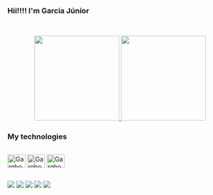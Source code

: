 ### Hii!!!! I'm Garcia Júnior
##
 <div align="center"> 
 <br>
    <a href="https://github.com/garghost" target="_blank">
     <img height="190em" src="https://github-readme-stats.vercel.app/api?username=garghost&show_icons=true&theme=dark&bg_color=0a0c10&icon_color=ffffff&text_color=ffffff&title_color=39d353"> 
     <img target="_blank" height="190em" src="https://github-readme-stats.vercel.app/api/top-langs/?username=anuraghazra&theme=dark&bg_color=0a0c10&text_color=ffffff&title_color=39d353&hide_progress=true">
    </a>
 </div> 
 
 
 
 ### My technologies
 ##
 
 <div display="inline_block">
 
 <img align="center" alt="Garghost-html" height="30" width="40" src="https://cdn.jsdelivr.net/gh/devicons/devicon/icons/html5/html5-original.svg"/>
 <img align="center" alt="Garghost-html" height="30" width="40" src="https://cdn.jsdelivr.net/gh/devicons/devicon/icons/css3/css3-original.svg"/>
 <img align="center" alt="Garghost-html" height="30" width="40" src="https://cdn.jsdelivr.net/gh/devicons/devicon/icons/javascript/javascript-original.svg"/>
  
 </div>

##

<div>
 <a href="https://www.youtube.com/garghost" target="_blank"><img src="https://img.shields.io/badge/YouTube-FF0000?style=for-the-badge&logo=youtube&logoColor=white" target="_blank"></a> 
 <a href="https://www.instagram.com/garghost021/" target="_blank"><img src="https://img.shields.io/badge/Instagram-E4405F?style=for-the-badge&logo=instagram&logoColor=white" target="_blank"></a>
  <a href="https://twitter.com/garghost" target="_blank"><img src="https://img.shields.io/badge/Twitter-1DA1F2?style=for-the-badge&logo=twitter&logoColor=white" target="_blank"></a> 
  <a href="https://www.twitch.tv/garghost021" target="_blank"><img src="https://img.shields.io/badge/Twitch-9146FF?style=for-the-badge&logo=twitch&logoColor=white" target="_blank"></a>  
   <a href="https://www.linkedin.com/in/garghost" target="_blank"><img src="https://img.shields.io/badge/LinkedIn-0077B5?style=for-the-badge&logo=linkedin&logoColor=white" target="_blank"></a> 
 
</div><br>

